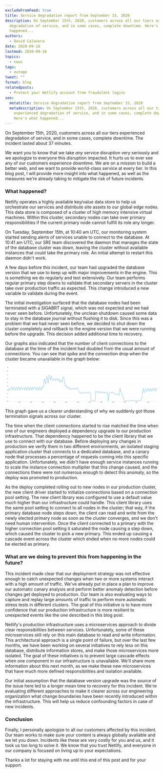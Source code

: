 ```yaml
---
excludeFromFeed: true
title: Service degradation report from September 15, 2020
description: On September 15th, 2020, customers across all our tiers experienced
  degradation of service, and in some cases, complete downtime. Here's what
  happened...
authors:
  - David Calavera
date: 2020-09-18
lastmod: 2020-09-18
topics:
  - news
tags:
  - outage
tweet: ""
format: blog
relatedposts:
  - Protect your Netlify account from fraudulent logins
seo:
  metatitle: Service degradation report from September 15, 2020
  metadescription: On September 15th, 2020, customers across all our tiers
    experienced degradation of service, and in some cases, complete downtime.
    Here's what happened...
---
```

On September 15th, 2020, customers across all our tiers experienced degradation of service, and in some cases, complete downtime. The incident lasted about 37 minutes.

We want you to know that we take *any* service disruption very seriously and we apologize to everyone this disruption impacted. It hurts us to ever see any of our customers experience downtime. We are on a mission to build a better web, and we want to provide world-class service at every tier. In this blog post, I will provide more insight into what happened, as well as the measures we’re already taking to mitigate the risk of future incidents.

### What happened?

Netlify operates a highly available key/value data store to help us orchestrate our services and distribute site assets to our global edge nodes. This data store is composed of a cluster of high memory intensive virtual machines. Within this cluster, secondary nodes can take over primary responsibilities if the current primary node cannot fulfill its role any longer.

On Tuesday, September 15th, at 10:40 am UTC, our monitoring system started sending alerts of services unable to connect to the database. At 10:41 am UTC, our SRE team discovered the daemon that manages the state of the database cluster was down, leaving the cluster without available instances that could take the primary role. An initial attempt to restart this daemon didn't work.

A few days before this incident, our team had upgraded the database version that we use to keep up with major improvements in the engine. This is something we do regularly and test extensively. Our team performs regular primary step downs to validate that secondary servers in the cluster take over production traffic as expected. This change introduced a new variable to validate during the event.

The initial investigation surfaced that the database nodes had been terminated with a SIGABRT signal, which was not expected and we had never seen before. Unfortunately, the unclean shutdown caused some data to stay in the database journal without flushing it to disk. Since this was a problem that we had never seen before, we decided to shut down the cluster completely and rollback to the engine version that we were running before the upgrade. This decision added additional time to recovery.

Our graphs also indicated that the number of client connections to the database at the time of the incident had doubled from the usual amount of connections. You can see that spike and the connection drop when the cluster became unavailable in the graph below:

![outage report graph cluster spike](/v3/img/blog/netlify-outage-report-graph-setp-2020.png)

This graph gave us a clearer understanding of why we suddenly got those termination signals across our cluster.

The time when the client connections started to rise matched the time when one of our engineers deployed a dependency upgrade to our production infrastructure. That dependency happened to be the client library that we use to connect with our database. Before deploying any changes in production we verify them in two different environments, an isolated staging application cluster that connects to a dedicated database, and a canary node that processes a percentage of requests coming into this specific application. Unfortunately, we didn't have enough service instances running to scale the instance connection multiplier that this change caused, and the connections there were not numerous enough to detect this anomaly, so the deploy was promoted to production.

As the deploy completed rolling out to new nodes in our production cluster, the new client driver started to initialize connections based on a connection pool setting. The new client library was configured to use a default value much higher than our infrastructure could handle. This client library uses the same pool setting to connect to all nodes in the cluster; that way, if the primary database node steps down, the client can read and write from the newly elected primary node as soon as the cluster converges, and we don't need human intervention. Once the client connected to a primary with the higher connection pool setting it saturated the node causing a step down, which caused the cluster to pick a new primary. This ended up causing a cascade event across the cluster which ended when no more nodes could be elected as primary.

### What are we doing to prevent this from happening in the future?

This incident made clear that our deployment strategy was not effective enough to catch unexpected changes when two or more systems interact with a high amount of traffic. We've already put in place a plan to improve our automatic canary analysis and perform better anomaly detection before changes get deployed to production. Our team is also evaluating ways to capture and replay large amounts of traffic to perform more automatic stress tests in different clusters. The goal of this initiative is to have more confidence that our production infrastructure is more resilient to unexpected events like the one described in this blog post.

Netlify's production infrastructure uses a microservices approach to divide clear responsibilities between services. Unfortunately, some of these microservices still rely on this main database to read and write information. This architectural approach is a single point of failure, but over the last few months, we have been working on several initiatives to rely less on this database, distribute information stores, and make those microservices more isolated. The goal of these initiatives is to prevent large cascade effects when one component in our infrastructure is unavailable. We'll share more information about this next month, as we make these new microservices that have much more defined responsibilities and isolation available.

Our initial assumption that the database version upgrade was the source of the issue here led to a longer mean time to recovery for this incident. We're evaluating different approaches to make it clearer across our engineering organization what change boundaries have been recently introduced within the infrastructure. This will help us reduce confounding factors in case of new incidents.

### Conclusion

Finally, I personally apologize to all our customers affected by this incident. Our team works to make sure your content is always globally available and we let you down. Incidents like these are very costly for you and us, and it took us too long to solve it. We know that you trust Netlify, and everyone in our company is focused on living up to your expectations.

Thanks a lot for staying with me until this end of this post and for your support.